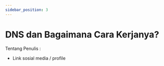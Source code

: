 ```yaml
---
sidebar_position: 3
---
```


# DNS dan Bagaimana Cara Kerjanya?

Tentang Penulis :
- Link sosial media / profile